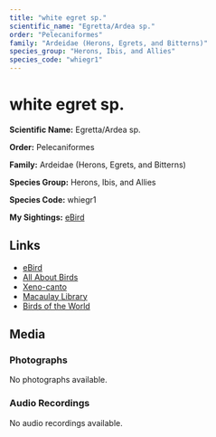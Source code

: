 ```yaml
---
title: "white egret sp."
scientific_name: "Egretta/Ardea sp."
order: "Pelecaniformes"
family: "Ardeidae (Herons, Egrets, and Bitterns)"
species_group: "Herons, Ibis, and Allies"
species_code: "whiegr1"
---
```


# white egret sp.

**Scientific Name:** Egretta/Ardea sp.

**Order:** Pelecaniformes

**Family:** Ardeidae (Herons, Egrets, and Bitterns)

**Species Group:** Herons, Ibis, and Allies

**Species Code:** whiegr1

**My Sightings:** [eBird](https://ebird.org/lifelist?r=world&time=life&spp=whiegr1)

## Links
* [eBird](https://ebird.org/species/whiegr1) 
* [All About Birds](https://www.allaboutbirds.org/guide/whiegr1) 
* [Xeno-canto](https://www.xeno-canto.org/species/egretta/ardea-sp.) 
* [Macaulay Library](https://search.macaulaylibrary.org/catalog?taxonCode=whiegr1&sort=rating_rank_desc)
* [Birds of the World](https://birdsoftheworld.org/bow/species/whiegr1)

## Media
### Photographs
No photographs available.

### Audio Recordings
No audio recordings available.
